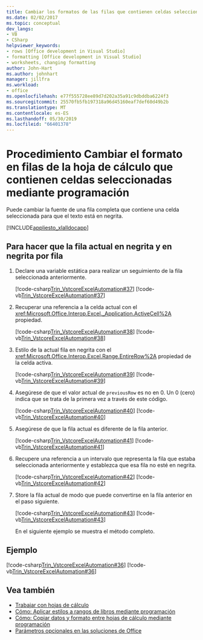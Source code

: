 ```yaml
---
title: Cambiar los formatos de las filas que contienen celdas seleccionadas mediante código
ms.date: 02/02/2017
ms.topic: conceptual
dev_langs:
- VB
- CSharp
helpviewer_keywords:
- rows [Office development in Visual Studio]
- formatting [Office development in Visual Studio]
- worksheets, changing formatting
author: John-Hart
ms.author: johnhart
manager: jillfra
ms.workload:
- office
ms.openlocfilehash: e77f555728ee89d7d202a35a91c9dbddba6224f3
ms.sourcegitcommit: 25570fb5fb197318a96d45160eaf7def60d49b2b
ms.translationtype: MT
ms.contentlocale: es-ES
ms.lasthandoff: 05/30/2019
ms.locfileid: "66401378"
---
```

# <a name="how-to-programmatically-change-formatting-in-worksheet-rows-containing-selected-cells"></a>Procedimiento Cambiar el formato en filas de la hoja de cálculo que contienen celdas seleccionadas mediante programación
  Puede cambiar la fuente de una fila completa que contiene una celda seleccionada para que el texto está en negrita.

 [!INCLUDE[appliesto_xlalldocapp](../vsto/includes/appliesto-xlalldocapp-md.md)]

## <a name="to-make-the-current-row-bold-and-the-previously-bolded-row-normal"></a>Para hacer que la fila actual en negrita y en negrita por fila

1. Declare una variable estática para realizar un seguimiento de la fila seleccionada anteriormente.

    [!code-csharp[Trin_VstcoreExcelAutomation#37](../vsto/codesnippet/CSharp/Trin_VstcoreExcelAutomationCS/Sheet1.cs#37)]
    [!code-vb[Trin_VstcoreExcelAutomation#37](../vsto/codesnippet/VisualBasic/Trin_VstcoreExcelAutomation/Sheet1.vb#37)]

2. Recuperar una referencia a la celda actual con el <xref:Microsoft.Office.Interop.Excel._Application.ActiveCell%2A> propiedad.

    [!code-csharp[Trin_VstcoreExcelAutomation#38](../vsto/codesnippet/CSharp/Trin_VstcoreExcelAutomationCS/Sheet1.cs#38)]
    [!code-vb[Trin_VstcoreExcelAutomation#38](../vsto/codesnippet/VisualBasic/Trin_VstcoreExcelAutomation/Sheet1.vb#38)]

3. Estilo de la actual fila en negrita con el <xref:Microsoft.Office.Interop.Excel.Range.EntireRow%2A> propiedad de la celda activa.

    [!code-csharp[Trin_VstcoreExcelAutomation#39](../vsto/codesnippet/CSharp/Trin_VstcoreExcelAutomationCS/Sheet1.cs#39)]
    [!code-vb[Trin_VstcoreExcelAutomation#39](../vsto/codesnippet/VisualBasic/Trin_VstcoreExcelAutomation/Sheet1.vb#39)]

4. Asegúrese de que el valor actual de `previousRow` es no en 0. Un 0 (cero) indica que se trata de la primera vez a través de este código.

    [!code-csharp[Trin_VstcoreExcelAutomation#40](../vsto/codesnippet/CSharp/Trin_VstcoreExcelAutomationCS/Sheet1.cs#40)]
    [!code-vb[Trin_VstcoreExcelAutomation#40](../vsto/codesnippet/VisualBasic/Trin_VstcoreExcelAutomation/Sheet1.vb#40)]

5. Asegúrese de que la fila actual es diferente de la fila anterior.

    [!code-csharp[Trin_VstcoreExcelAutomation#41](../vsto/codesnippet/CSharp/Trin_VstcoreExcelAutomationCS/Sheet1.cs#41)]
    [!code-vb[Trin_VstcoreExcelAutomation#41](../vsto/codesnippet/VisualBasic/Trin_VstcoreExcelAutomation/Sheet1.vb#41)]

6. Recupere una referencia a un intervalo que representa la fila que estaba seleccionada anteriormente y establezca que esa fila no esté en negrita.

    [!code-csharp[Trin_VstcoreExcelAutomation#42](../vsto/codesnippet/CSharp/Trin_VstcoreExcelAutomationCS/Sheet1.cs#42)]
    [!code-vb[Trin_VstcoreExcelAutomation#42](../vsto/codesnippet/VisualBasic/Trin_VstcoreExcelAutomation/Sheet1.vb#42)]

7. Store la fila actual de modo que puede convertirse en la fila anterior en el paso siguiente.

    [!code-csharp[Trin_VstcoreExcelAutomation#43](../vsto/codesnippet/CSharp/Trin_VstcoreExcelAutomationCS/Sheet1.cs#43)]
    [!code-vb[Trin_VstcoreExcelAutomation#43](../vsto/codesnippet/VisualBasic/Trin_VstcoreExcelAutomation/Sheet1.vb#43)]

   En el siguiente ejemplo se muestra el método completo.

## <a name="example"></a>Ejemplo
 [!code-csharp[Trin_VstcoreExcelAutomation#36](../vsto/codesnippet/CSharp/Trin_VstcoreExcelAutomationCS/Sheet1.cs#36)]
 [!code-vb[Trin_VstcoreExcelAutomation#36](../vsto/codesnippet/VisualBasic/Trin_VstcoreExcelAutomation/Sheet1.vb#36)]

## <a name="see-also"></a>Vea también
- [Trabajar con hojas de cálculo](../vsto/working-with-worksheets.md)
- [Cómo: Aplicar estilos a rangos de libros mediante programación](../vsto/how-to-programmatically-apply-styles-to-ranges-in-workbooks.md)
- [Cómo: Copiar datos y formato entre hojas de cálculo mediante programación](../vsto/how-to-programmatically-copy-data-and-formatting-across-worksheets.md)
- [Parámetros opcionales en las soluciones de Office](../vsto/optional-parameters-in-office-solutions.md)
